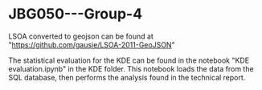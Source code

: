 # JBG050---Group-4

LSOA converted to geojson can be found at "https://github.com/gausie/LSOA-2011-GeoJSON"



The statistical evaluation for the KDE can be found in the notebook "KDE evaluation.ipynb" in the KDE folder.
This notebook loads the data from the SQL database, then performs the analysis found in the technical report.
